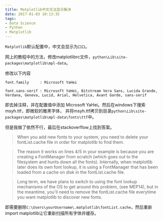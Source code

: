 ```yaml
---
title: Matplotlib中文无法显示解决
date: 2017-01-03 10:13:35
tags:
- Data Science
- Python
- Matplotlib
---
```


`Matplotlib`默认配置中，中文会显示为`口口`。

<!-- more -->

网上的教程中的方法，修改matplotlibrc文件，`python\Lib\site-packages\matplotlib\mpl-data`。

修改以下内容
```
font.family     : Microsoft YaHei

font.sans-serif : Microsoft YaHei, Bitstream Vera Sans, Lucida Grande, Verdana, Geneva, Lucid, Arial, Helvetica, Avant Garde, sans-serif
```

即去掉注释，并在配置值中添加 Microsoft YaHei。然后在windows下搜索msyh.ttf，即微软的雅黑字体，
并将msyh.ttf拷贝到目录`python\Lib\site-packages\matplotlib\mpl-data\fonts\ttf`中。

但是我做了依然不行，最后在stackoverflow上找到答案。

> When you add new fonts to your system, you need to delete your fontList.cache file in order for matplotlib to find them.

> The reason it works on lines 4/5 in your example is because you are creating a FontManager from scratch (which goes out to the filesystem and hunts down all the fonts). Internally, when matplotlib later does its own font lookup, it is using a FontManager that has been loaded from a cache on disk in the fontList.cache file.

> Long term, we have plans to switch to using the font lookup mechanisms of the OS to get around this problem, (see MEP14), but in the meantime, you'll need to remove the fontList.cache file everytime you want matplotlib to discover new fonts.

即需要删除`C:\Users\yourUsername\.matplotlib\fontList.cache`，然后重新import matplotlib让它重新扫描所有字体并缓存。